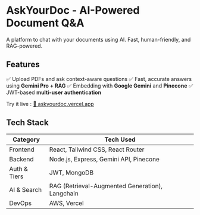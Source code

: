 # **AskYourDoc - AI-Powered Document Q&A**  

A platform to chat with your documents using AI. Fast, human-friendly, and RAG-powered.

## **Features**  
✅ Upload PDFs and ask context-aware questions
✅ Fast, accurate answers using **Gemini Pro + RAG**
✅ Embedding with **Google Gemini** and **Pinecone**
✅ JWT-based **multi-user authentication**

Try it live : [🔗 askyourdoc.vercel.app](https://askyourdoc.vercel.app)


## **Tech Stack**  
| Category        | Tech Used                                  |
|----------------|---------------------------------------------|
| Frontend       | React, Tailwind CSS, React Router           |
| Backend        | Node.js, Express, Gemini API, Pinecone |
| Auth & Tiers   | JWT, MongoDB                          |
| AI & Search    | RAG (Retrieval-Augmented Generation), Langchain |
| DevOps         | AWS, Vercel                           |